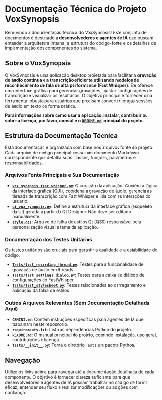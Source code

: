 # Documentação Técnica do Projeto VoxSynopsis

Bem-vindo à documentação técnica do VoxSynopsis! Este conjunto de documentos é destinado a **desenvolvedores e agentes de IA** que buscam entender a arquitetura interna, a estrutura do código-fonte e os detalhes de implementação dos componentes do sistema.

## Sobre o VoxSynopsis

O VoxSynopsis é uma aplicação desktop projetada para facilitar a **gravação de áudio contínua e a transcrição eficiente utilizando modelos de reconhecimento de fala de alta performance (Fast Whisper)**. Ele oferece uma interface gráfica para gerenciar gravações, ajustar configurações de transcrição e visualizar os resultados. O objetivo principal é fornecer uma ferramenta robusta para usuários que precisam converter longas sessões de áudio em texto de forma prática.

**Para informações sobre como usar a aplicação, instalar, contribuir ou sobre a licença, por favor, consulte o [`README.md`](../README.md) principal do projeto.**

## Estrutura da Documentação Técnica

Esta documentação é organizada com base nos arquivos fonte do projeto. Cada arquivo de código principal possui um documento Markdown correspondente que detalha suas classes, funções, parâmetros e responsabilidades.

### Arquivos Fonte Principais e Sua Documentação

- **[`vox_synopsis_fast_whisper.py`](./vox_synopsis_fast_whisper.md)**: O coração da aplicação. Contém a lógica da interface gráfica (GUI), coordena a gravação de áudio, gerencia as threads de transcrição com Fast Whisper e lida com as interações do usuário.
- **[`ui_vox_synopsis.py`](./ui_vox_synopsis.md)**: Define a estrutura da interface gráfica (esqueleto da UI) gerada a partir do Qt Designer. Não deve ser editado manualmente.
- **[`style.qss`](./style.qss.md)**: Arquivo de folha de estilos Qt (QSS) responsável pela personalização visual e tema da aplicação.

### Documentação dos Testes Unitários

Os testes unitários são cruciais para garantir a qualidade e a estabilidade do código.
- **[`Tests/test_recording_thread.py`](./Tests_test_recording_thread.md)**: Testes para a funcionalidade de gravação de áudio em threads.
- **[`Tests/test_settings_dialog.py`](./Tests_test_settings_dialog.md)**: Testes para a caixa de diálogo de configurações do FastWhisper.
- **[`Tests/test_stylesheet.py`](./Tests_test_stylesheet.md)**: Testes relacionados ao carregamento e aplicação da folha de estilos.

### Outros Arquivos Relevantes (Sem Documentação Detalhada Aqui)

- **`GEMINI.md`**: Contém instruções específicas para agentes de IA que trabalham neste repositório.
- **`requirements.txt`**: Lista as dependências Python do projeto.
- **`README.md`**: O manual principal do projeto, cobrindo instalação, uso geral, contribuições e licença.
- **`Tests/__init__.py`**: Torna o diretório `Tests` um pacote Python.

## Navegação

Utilize os links acima para navegar até a documentação detalhada de cada componente. O objetivo é fornecer clareza suficiente para que desenvolvedores e agentes de IA possam trabalhar no código de forma eficaz, entender seu fluxo e realizar modificações ou adições com confiança.
